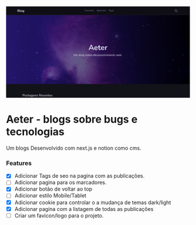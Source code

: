 ![Preview Aeter Blog Home](./doc/preview.png)

# Aeter - blogs sobre bugs e tecnologias

Um blogs Desenvolvido com next.js e notion como cms.

### Features

- [x] Adicionar Tags de seo na pagina com as publicações.
- [ ] Adicionar pagina para os marcadores.
- [x] Adicionar botão de voltar ao top
- [ ] Adicionar estilo Mobile/Tablet
- [x] Adicionar cookie para controlar o a mudança de temas dark/light
- [x] Adicionar pagina com a listagem de todas as publicações
- [ ] Criar um favicon/logo para o projeto.